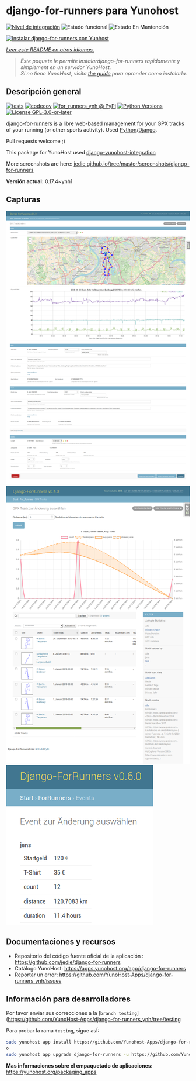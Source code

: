 <!--
Este archivo README esta generado automaticamente<https://github.com/YunoHost/apps/tree/master/tools/readme_generator>
No se debe editar a mano.
-->

# django-for-runners para Yunohost

[![Nivel de integración](https://dash.yunohost.org/integration/django-for-runners.svg)](https://ci-apps.yunohost.org/ci/apps/django-for-runners/) ![Estado funcional](https://ci-apps.yunohost.org/ci/badges/django-for-runners.status.svg) ![Estado En Mantención](https://ci-apps.yunohost.org/ci/badges/django-for-runners.maintain.svg)

[![Instalar django-for-runners con Yunhost](https://install-app.yunohost.org/install-with-yunohost.svg)](https://install-app.yunohost.org/?app=django-for-runners)

*[Leer este README en otros idiomas.](./ALL_README.md)*

> *Este paquete le permite instalardjango-for-runners rapidamente y simplement en un servidor YunoHost.*  
> *Si no tiene YunoHost, visita [the guide](https://yunohost.org/install) para aprender como instalarla.*

## Descripción general

[![tests](https://github.com/YunoHost-Apps/django-for-runners_ynh/actions/workflows/tests.yml/badge.svg?branch=main)](https://github.com/YunoHost-Apps/django-for-runners_ynh/actions/workflows/tests.yml)
[![codecov](https://codecov.io/github/jedie/for_runners_ynh/branch/main/graph/badge.svg)](https://app.codecov.io/github/jedie/for_runners_ynh)
[![for_runners_ynh @ PyPi](https://img.shields.io/pypi/v/for_runners_ynh?label=for_runners_ynh%20%40%20PyPi)](https://pypi.org/project/for_runners_ynh/)
[![Python Versions](https://img.shields.io/pypi/pyversions/for_runners_ynh)](https://github.com/YunoHost-Apps/django-for-runners_ynh/blob/main/pyproject.toml)
[![License GPL-3.0-or-later](https://img.shields.io/pypi/l/for_runners_ynh)](https://github.com/YunoHost-Apps/django-for-runners_ynh/blob/main/LICENSE)

[django-for-runners](https://github.com/jedie/django-for-runners) is a libre web-based management for your GPX tracks of your running (or other sports activity). Used [Python](https://www.python.org/)/[Django](https://www.djangoproject.com/).

Pull requests welcome ;)

This package for YunoHost used [django-yunohost-integration](https://github.com/YunoHost-Apps/django_yunohost_integration)

More screenshots are here: [jedie.github.io/tree/master/screenshots/django-for-runners](https://github.com/jedie/jedie.github.io/tree/master/screenshots/django-for-runners/README.creole)


**Versión actual:** 0.17.4~ynh1

## Capturas

![Captura de django-for-runners](./doc/screenshots/for_runers_v060_2018_07_31_gpx_track.png)
![Captura de django-for-runners](./doc/screenshots/for_runners_v040_2018_6_26_gpx_info.png)
![Captura de django-for-runners](./doc/screenshots/for_runners_v060_2018_07_19_event_costs.png)

## Documentaciones y recursos

- Repositorio del código fuente oficial de la aplicación : <https://github.com/jedie/django-for-runners>
- Catálogo YunoHost: <https://apps.yunohost.org/app/django-for-runners>
- Reportar un error: <https://github.com/YunoHost-Apps/django-for-runners_ynh/issues>

## Información para desarrolladores

Por favor enviar sus correcciones a la [`branch testing`](https://github.com/YunoHost-Apps/django-for-runners_ynh/tree/testing

Para probar la rama `testing`, sigue asÍ:

```bash
sudo yunohost app install https://github.com/YunoHost-Apps/django-for-runners_ynh/tree/testing --debug
o
sudo yunohost app upgrade django-for-runners -u https://github.com/YunoHost-Apps/django-for-runners_ynh/tree/testing --debug
```

**Mas informaciones sobre el empaquetado de aplicaciones:** <https://yunohost.org/packaging_apps>
